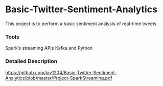 # Basic-Twitter-Sentiment-Analytics
This project is to perform a basic sentiment analysis of real-time tweets.

### Tools
Spark’s streaming APIs Kafka and Python

### Detailed Description
https://github.com/jay1204/Basic-Twitter-Sentiment-Analytics/blob/master/Project-SparkStreaming.pdf

